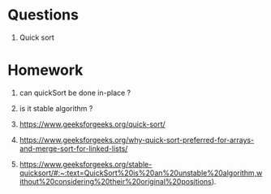 # Questions

1. Quick sort

# Homework

1. can quickSort be done in-place ? 

2. is it stable algorithm ?

3. https://www.geeksforgeeks.org/quick-sort/

4. https://www.geeksforgeeks.org/why-quick-sort-preferred-for-arrays-and-merge-sort-for-linked-lists/

5. https://www.geeksforgeeks.org/stable-quicksort/#:~:text=QuickSort%20is%20an%20unstable%20algorithm,without%20considering%20their%20original%20positions).
